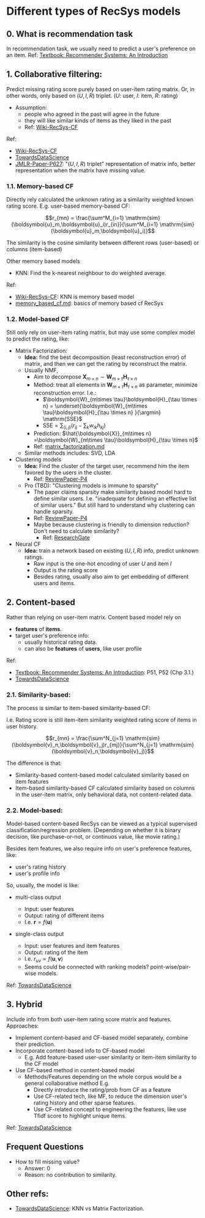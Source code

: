 
# Different types of RecSys models

## 0. What is recommendation task

In recommendation task, we usually need to predict a user's preference on an item. 
Ref: [Textbook: Recommender Systems: An Introduction](https://www.google.com/books/edition/Recommender_Systems/eygTJBd_U2cC?hl=en&gbpv=0)


## 1. Collaborative filtering:

Predict missing rating score purely based on user-item rating matrix. Or, in other words, only based on $(U,I,R)$ triplet. ($U$: user, $I$: item, $R$: rating)


- Assumption: 
  - people who agreed in the past will agree in the future
  - they will like similar kinds of items as they liked in the past
  - Ref: [Wiki-RecSys-CF](https://en.wikipedia.org/wiki/Recommender_system#Collaborative_filtering)

Ref:
- [Wiki-RecSys-CF](https://en.wikipedia.org/wiki/Recommender_system#Collaborative_filtering)
- [TowardsDataScience](https://towardsdatascience.com/recommendation-systems-a-review-d4592b6caf4b)
- [JMLR-Paper-P627](https://www.jmlr.org/papers/volume10/takacs09a/takacs09a.pdf): "$(U,I,R)$ triplet" representation of matrix info, better representation when the matrix have missing value.

### 1.1. Memory-based CF

Directly rely calculated the unknown rating as a similarity weighted known rating score. E.g. user-based memory-based CF:

$$r_{mn} = \frac{\sum^M_{i=1} \mathrm{sim}(\boldsymbol{u}_m,\boldsymbol{u}_i)r_{in}}{\sum^M_{i=1} \mathrm{sim}(\boldsymbol{u}_m,\boldsymbol{u}_i)}$$

The similarity is the cosine similarity between different rows (user-based) or columns (item-based)

Other memory based models

- KNN: Find the k-nearest neighbour to do weighted average.

Ref:
- [Wiki-RecSys-CF](https://en.wikipedia.org/wiki/Recommender_system#Collaborative_filtering): KNN is memory based model
- [memory_based_cf.md](./memory_based_cf.md): basics of memory based cf RecSys

### 1.2. Model-based CF

Still only rely on user-item rating matrix, but may use some complex model to predict the rating, like:

- Matrix Factorization: 
  - **Idea:** find the best decomposition (least reconstruction error) of matrix, and then we can get the rating by reconstruct the matrix.
  - Usually NMF, 
    - Aim to decompose $\boldsymbol{X}_{m\times n} \sim \boldsymbol{W}_{m\times \tau}\boldsymbol{H}_{\tau \times n}$
    - Method: treat all elements  in $\boldsymbol{W}_{m\times \tau}\boldsymbol{H}_{\tau \times n}$ as parameter, minimize reconstruction error. I.e.:
      -  $\boldsymbol{W}_{m\times \tau}\boldsymbol{H}_{\tau \times n} = \underset{\boldsymbol{W}_{m\times \tau}\boldsymbol{H}_{\tau \times n} }{\argmin} \mathrm{SSE}$
      - $\mathrm{SSE} = \sum_{(i,j)} ( r_{ij} - \sum_k w_{ik}h_{kj} )$
    - Prediction: $\hat{\boldsymbol{X}}_{m\times n} =\boldsymbol{W}_{m\times \tau}\boldsymbol{H}_{\tau \times n}$
    - Ref: [matrix_factorization.md](../../general_machine_learning/math_topics/matrix_factorization.md)
  - Similar methods includes: SVD, LDA
- Clustering models
  - **Idea:** Find the cluster of the target user, recommend him the item favored by the users in the cluster.
    - Ref: [ReviewPaper-P4](https://arxiv.org/pdf/2109.12839.pdf)
  - Pro (TBD): "Clustering models is immune to sparsity" 
    - The paper claims sparsity make similarity based model hard to define similar users. I.e. "inadequate for defining an effective list of similar users." But still hard to understand why clustering can handle sparsity.
    - Ref: [ReviewPaper-P4](https://arxiv.org/pdf/2109.12839.pdf)
    - Maybe because clustering is friendly to dimension reduction? Don't need to calculate similarity?
      - Ref: [ResearchGate](https://www.researchgate.net/post/Is_there_any_clustering_algorithm_preferable_if_one_has_to_deal_with_very_sparse_data)
- Neural CF
  - **Idea:** train a network based on existing $(U,I,R)$ info, predict unknown ratings.
    - Raw input is the one-hot encoding of user $U$ and item $I$
    - Output is the rating score
    - Besides rating, usually also aim to get embedding of different users and items.



## 2. Content-based



Rather than relying on user-item matrix. Content based model rely on
- **features** of **items**.
- target user's preference info:
  - usually historical rating data.
  - can also be **features** of **users**, like user profile

Ref:
- [Textbook: Recommender Systems: An Introduction](https://www.google.com/books/edition/Recommender_Systems/eygTJBd_U2cC?hl=en&gbpv=0): P51, P52 (Chp 3.1.)
- [TowardsDataScience](https://towardsdatascience.com/recommendation-systems-a-review-d4592b6caf4b)


### 2.1. Similarity-based:

The process is similar to item-based similarity-based CF:

I.e. Rating score is still item-item similarity weighted rating score of items in user history.



$$r_{mn} = \frac{\sum^N_{j=1} \mathrm{sim}(\boldsymbol{v}_n,\boldsymbol{v}_j)r_{mj}}{\sum^N_{j=1} \mathrm{sim}(\boldsymbol{v}_n,\boldsymbol{v}_j)}$$


The difference is that:

- Similarity-based content-based model calculated similarity based on item features
- Item-based similarity-based CF calculated similarity based on columns in the user-item matrix, only behavioral data, not content-related data.

  
### 2.2. Model-based:

Model-based content-based RecSys can be viewed as a typical supervised classification/regression problem. (Depending on whether it is binary decision, like purchase-or-not, or continuos value, like movie rating.)

Besides item features, we also require info on user's preference features, like:

- user's rating history
- user's profile info

So, usually, the model is like: 

- multi-class output
  - Input: user features
  - Output: rating of different items
  - I.e. $\boldsymbol{r} = f(\boldsymbol{u})$

- single-class output
  - Input: user features and item features
  - Output: rating of the item
  - I.e. $r_{uv} = f(\boldsymbol{u},\boldsymbol{v})$
  - Seems could be connected with ranking models? point-wise/pair-wise models.

Ref: [TowardsDataScience](https://towardsdatascience.com/recommendation-systems-a-review-d4592b6caf4b)

## 3. Hybrid

Include info from both user-item rating score matrix and features. Approaches:

- Implement content-based and CF-based model separately, combine their prediction.
- Incorporate content-based info to CF-based model
  - E.g. Add feature-based user-user similarity or item-item similarity to the CF model
- Use CF-based method in content-based model
  - Methods/Features depending on the whole corpus would be a general collaborative method E.g. 
    - Directly introduce the rating/prob from CF as a feature
    - Use CF-related tech, like MF, to reduce the dimension user's rating history and other sparse features.
    - Use CF-related concept to engineering the features, like use Tfidf score to highlight unique items.

Ref: [TowardsDataScience](https://towardsdatascience.com/recommendation-systems-a-review-d4592b6caf4b)





## Frequent Questions

- How to fill missing value?
  - Answer: 0 
  - Reason: no contribution to similarity.


## Other refs:

- [TowardsDataScience](https://towardsdatascience.com/how-did-we-build-book-recommender-systems-in-an-hour-part-2-k-nearest-neighbors-and-matrix-c04b3c2ef55c#:~:text=Collaborative%20Filtering%20Using%20k%2DNearest,of%20top%2Dk%20nearest%20neighbors.): KNN vs Matrix Factorization.